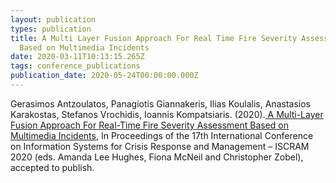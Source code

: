 ```yaml
---
layout: publication
types: publication
title: A Multi Layer Fusion Approach For Real Time Fire Severity Assessment
  Based on Multimedia Incidents
date: 2020-03-11T10:13:15.265Z
tags: conference_publications
publication_date: 2020-05-24T00:00:00.000Z
---
```

Gerasimos Antzoulatos, Panagiotis Giannakeris, Ilias Koulalis, Anastasios Karakostas, Stefanos Vrochidis, Ioannis Kompatsiaris. (2020).[ A Multi-Layer Fusion Approach For Real-Time Fire Severity Assessment Based on Multimedia Incidents](http://idl.iscram.org/files/gerasimosantzoulatos/2020/2209_GerasimosAntzoulatos_etal2020.pdf), In Proceedings of the 17th International Conference on Information Systems for Crisis Response and Management – ISCRAM 2020 (eds. Amanda Lee Hughes, Fiona McNeil and Christopher Zobel), accepted to publish.